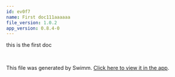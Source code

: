 ```yaml
---
id: ev0f7
name: First doc111aaaaaa
file_version: 1.0.2
app_version: 0.8.4-0
---
```


this is the first doc

<br/>

This file was generated by Swimm. [Click here to view it in the app](http://localhost:5000/repos/Z2l0aHViJTNBJTNBb3QxJTNBJTNBZXJhbi1zd2ltbQ==/docs/ev0f7).